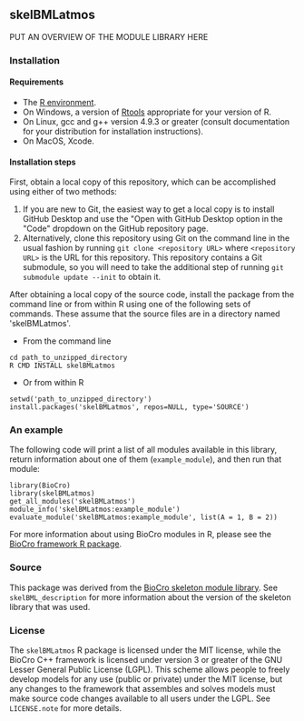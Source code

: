 ## skelBMLatmos
PUT AN OVERVIEW OF THE MODULE LIBRARY HERE

### Installation

#### Requirements

- The [R environment](https://cran.r-project.org/).
- On Windows, a version of [Rtools](https://cran.r-project.org/bin/windows/Rtools/)
  appropriate for your version of R.
- On Linux, gcc and g++ version 4.9.3 or greater (consult documentation for your
  distribution for installation instructions).
- On MacOS, Xcode.

#### Installation steps

First, obtain a local copy of this repository, which can be accomplished using
either of two methods:
1. If you are new to Git, the easiest way to get a local copy is to install
   GitHub Desktop and use the "Open with GitHub Desktop option in the "Code"
   dropdown on the GitHub repository page.
2. Alternatively, clone this repository using Git on the command line in the
   usual fashion by running `git clone <repository URL>` where
   `<repository URL>` is the URL for this repository. This repository contains a
   Git submodule, so you will need to take the additional step of running
   `git submodule update --init` to obtain it.

After obtaining a local copy of the source code, install the package from the
command line or from within R using one of the following sets of commands. These
assume that the source files are in a directory named  'skelBMLatmos'.

- From the command line
```
cd path_to_unzipped_directory
R CMD INSTALL skelBMLatmos
```

- Or from within R
```
setwd('path_to_unzipped_directory')
install.packages('skelBMLatmos', repos=NULL, type='SOURCE')
```

### An example

The following code will print a list of all modules available in this library,
return information about one of them (`example_module`), and then run that
module:
```
library(BioCro)
library(skelBMLatmos)
get_all_modules('skelBMLatmos')
module_info('skelBMLatmos:example_module')
evaluate_module('skelBMLatmos:example_module', list(A = 1, B = 2))
```
For more information about using BioCro modules in R, please see the
[BioCro framework R package](https://github.com/biocro/biocro).

### Source

This package was derived from the
[BioCro skeleton module library](https://github.com/biocro/skelBML). See
`skelBML_description` for more information about the version of the skeleton
library that was used.

### License

The `skelBMLatmos` R package is licensed under the MIT license, while the BioCro C++
framework is licensed under version 3 or greater of the GNU Lesser General
Public License (LGPL). This scheme allows people to freely develop models for
any use (public or private) under the MIT license, but any changes to the
framework that assembles and solves models must make source code changes
available to all users under the LGPL. See `LICENSE.note` for more details.
